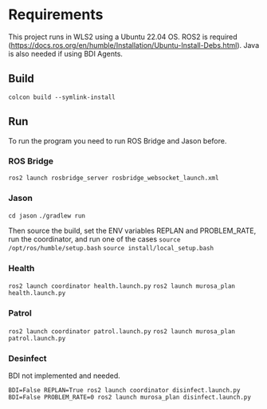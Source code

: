 # Requirements
This project runs in WLS2 using a Ubuntu 22.04 OS. ROS2 is required (https://docs.ros.org/en/humble/Installation/Ubuntu-Install-Debs.html). Java is also needed if using BDI Agents.

## Build

```colcon build --symlink-install```

## Run

To run the program you need to run ROS Bridge and Jason before.

### ROS Bridge
```ros2 launch rosbridge_server rosbridge_websocket_launch.xml```

### Jason
```cd jason```
```./gradlew run```

Then source the build, set the ENV variables REPLAN and PROBLEM_RATE, run the coordinator, and run one of the cases
```source /opt/ros/humble/setup.bash```
```source install/local_setup.bash```

### Health
```ros2 launch coordinator health.launch.py```
```ros2 launch murosa_plan health.launch.py```

### Patrol
```ros2 launch coordinator patrol.launch.py```
```ros2 launch murosa_plan patrol.launch.py```

### Desinfect
BDI not implemented and needed.

```BDI=False REPLAN=True ros2 launch coordinator disinfect.launch.py```
```BDI=False PROBLEM_RATE=0 ros2 launch murosa_plan disinfect.launch.py```

